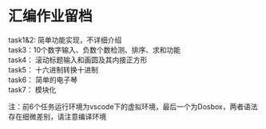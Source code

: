 # 汇编作业留档 #
task1&2: 简单功能实现，不详细介绍  
task3：10个数字输入、负数个数检测、排序、求和功能  
task4： 滚动标题输入和画圆及其内接正方形  
task5： 十六进制转换十进制  
task6： 简单的电子琴  
task7： 模块化  

注：前6个任务运行环境为vscode下的虚拟环境，最后一个为Dosbox，两者语法存在细微差别，请注意编译环境
